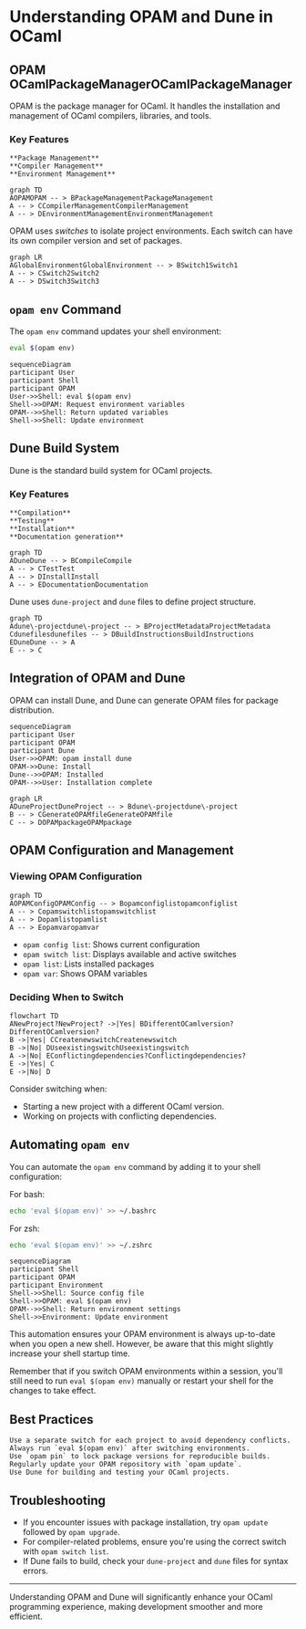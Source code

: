# Understanding OPAM and Dune in OCaml

## OPAM OCamlPackageManagerOCamlPackageManager

OPAM is the package manager for OCaml. It handles the installation and management of OCaml compilers, libraries, and tools.

### Key Features

    **Package Management**
    **Compiler Management**
    **Environment Management**

```mermaid
graph TD
AOPAMOPAM -- > BPackageManagementPackageManagement
A -- > CCompilerManagementCompilerManagement
A -- > DEnvironmentManagementEnvironmentManagement
```

OPAM uses *switches* to isolate project environments. Each switch can have its own compiler version and set of packages.

```mermaid
graph LR
AGlobalEnvironmentGlobalEnvironment -- > BSwitch1Switch1
A -- > CSwitch2Switch2
A -- > DSwitch3Switch3
```

## `opam env` Command

The `opam env` command updates your shell environment:

```bash
eval $(opam env)
```

```mermaid
sequenceDiagram
participant User
participant Shell
participant OPAM
User->>Shell: eval $(opam env)
Shell->>OPAM: Request environment variables
OPAM-->>Shell: Return updated variables
Shell->>Shell: Update environment
```

## Dune Build System

Dune is the standard build system for OCaml projects.

### Key Features

    **Compilation**
    **Testing**
    **Installation**
    **Documentation generation**

```mermaid
graph TD
ADuneDune -- > BCompileCompile
A -- > CTestTest
A -- > DInstallInstall
A -- > EDocumentationDocumentation
```

Dune uses `dune-project` and `dune` files to define project structure.

```mermaid
graph TD
Adune\-projectdune\-project -- > BProjectMetadataProjectMetadata
Cdunefilesdunefiles -- > DBuildInstructionsBuildInstructions
EDuneDune -- > A
E -- > C
```

## Integration of OPAM and Dune

OPAM can install Dune, and Dune can generate OPAM files for package distribution.

```mermaid
sequenceDiagram
participant User
participant OPAM
participant Dune
User->>OPAM: opam install dune
OPAM->>Dune: Install
Dune-->>OPAM: Installed
OPAM-->>User: Installation complete
```

```mermaid
graph LR
ADuneProjectDuneProject -- > Bdune\-projectdune\-project
B -- > CGenerateOPAMfileGenerateOPAMfile
C -- > DOPAMpackageOPAMpackage
```

## OPAM Configuration and Management

### Viewing OPAM Configuration

```mermaid
graph TD
AOPAMConfigOPAMConfig -- > Bopamconfiglistopamconfiglist
A -- > Copamswitchlistopamswitchlist
A -- > Dopamlistopamlist
A -- > Eopamvaropamvar
```

* `opam config list`: Shows current configuration
* `opam switch list`: Displays available and active switches
* `opam list`: Lists installed packages
* `opam var`: Shows OPAM variables

### Deciding When to Switch

```mermaid
flowchart TD
ANewProject?NewProject? ->|Yes| BDifferentOCamlversion?DifferentOCamlversion?
B ->|Yes| CCreatenewswitchCreatenewswitch
B ->|No| DUseexistingswitchUseexistingswitch
A ->|No| EConflictingdependencies?Conflictingdependencies?
E ->|Yes| C
E ->|No| D
```

Consider switching when:

* Starting a new project with a different OCaml version.
* Working on projects with conflicting dependencies.

## Automating `opam env`

You can automate the `opam env` command by adding it to your shell configuration:

For bash:

```bash
echo 'eval $(opam env)' >> ~/.bashrc
```

For zsh:

```bash
echo 'eval $(opam env)' >> ~/.zshrc
```

```mermaid
sequenceDiagram
participant Shell
participant OPAM
participant Environment
Shell->>Shell: Source config file
Shell->>OPAM: eval $(opam env)
OPAM-->>Shell: Return environment settings
Shell->>Environment: Update environment
```

This automation ensures your OPAM environment is always up-to-date when you open a new shell. However, be aware that this might slightly increase your shell startup time.

Remember that if you switch OPAM environments within a session, you'll still need to run `eval $(opam env)` manually or restart your shell for the changes to take effect.

## Best Practices

    Use a separate switch for each project to avoid dependency conflicts.
    Always run `eval $(opam env)` after switching environments.
    Use `opam pin` to lock package versions for reproducible builds.
    Regularly update your OPAM repository with `opam update`.
    Use Dune for building and testing your OCaml projects.

## Troubleshooting

- If you encounter issues with package installation, try `opam update` followed by `opam upgrade`.
- For compiler-related problems, ensure you're using the correct switch with `opam switch list`.
- If Dune fails to build, check your `dune-project` and `dune` files for syntax errors.

---

Understanding OPAM and Dune will significantly enhance your OCaml programming experience, making development smoother and more efficient.